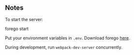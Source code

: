 Notes
---

To start the server:

  forego start

Put your environment variables in `.env`. Download forego [here](https://github.com/ddollar/forego).

During development, run `webpack-dev-server` concurrently.

